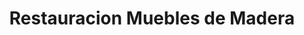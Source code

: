 ---
title: "Restauracion Muebles de Madera"
url: /bogota-d-c/restauracion-muebles-de-madera/
shop: Möbel
---